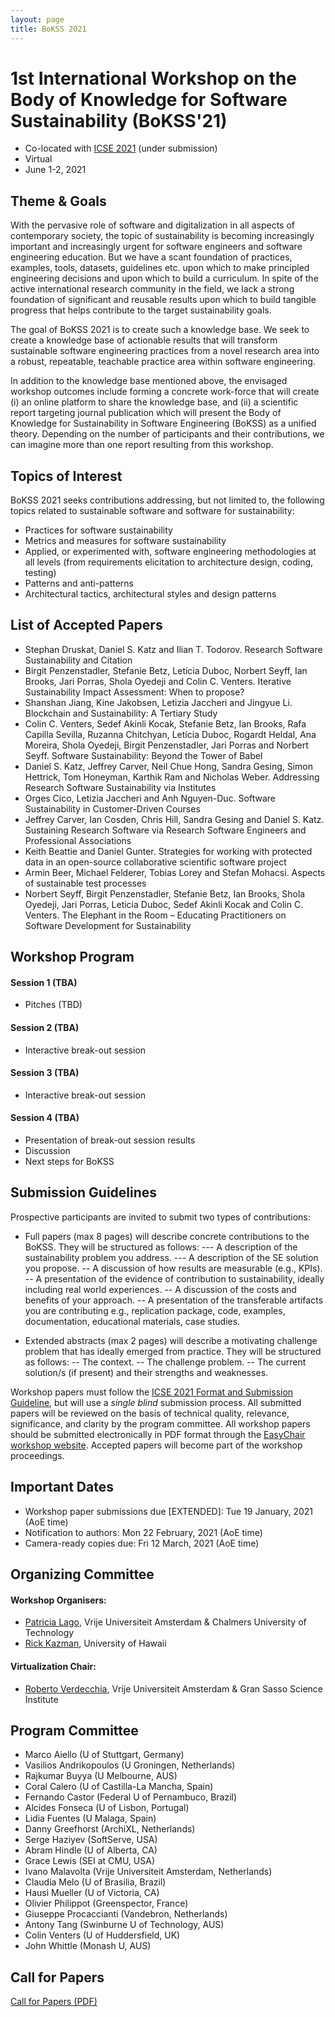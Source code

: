 ```yaml
---
layout: page
title: BoKSS 2021
---
```


# 1st International Workshop on the Body of Knowledge for Software Sustainability (BoKSS'21) 

- Co-located with [ICSE 2021](https://conf.researchr.org/home/icse-2021) (under submission)
- Virtual 
- June 1-2, 2021

## Theme & Goals

With the pervasive role of software and digitalization in all aspects of contemporary society, the topic of sustainability is becoming increasingly important and increasingly urgent for software engineers and software engineering education. But we have a scant foundation of practices, examples, tools, datasets, guidelines etc. upon which to make principled engineering decisions and upon which to build a curriculum. In spite of the active international research community in the field, we lack a strong foundation of significant and reusable results upon which to build tangible progress that helps contribute to the target sustainability goals.

The goal of BoKSS 2021 is to create such a knowledge base. We seek to create a knowledge base of actionable results that will transform sustainable software engineering practices from a novel research area into a robust, repeatable, teachable practice area within software engineering.

In addition to the knowledge base mentioned above, the envisaged workshop outcomes include forming a concrete work-force that will create (i) an online platform to share the knowledge base, and (ii) a scientific report targeting journal publication which will present the Body of Knowledge for Sustainability in Software Engineering (BoKSS) as a unified theory. Depending on the number of participants and their contributions, we can imagine more than one report resulting from this workshop.

## Topics of Interest

BoKSS 2021 seeks contributions addressing, but not limited to, the following
topics related to sustainable software and software for sustainability:
- Practices for software sustainability
- Metrics and measures for software sustainability
- Applied, or experimented with, software engineering methodologies at all levels (from requirements elicitation to architecture design, coding, testing)
- Patterns and anti-patterns
- Architectural tactics, architectural styles and design patterns

## List of Accepted Papers
- Stephan Druskat, Daniel S. Katz and Ilian T. Todorov. Research Software Sustainability and Citation
- Birgit Penzenstadler, Stefanie Betz, Letícia Duboc, Norbert Seyff, Ian Brooks, Jari Porras, Shola Oyedeji and Colin C. Venters. Iterative Sustainability Impact Assessment: When to propose?
- Shanshan Jiang, Kine Jakobsen, Letizia Jaccheri and Jingyue Li. Blockchain and Sustainability: A Tertiary Study
- Colin C. Venters, Sedef Akinli Kocak, Stefanie Betz, Ian Brooks, Rafa Capilla Sevilla, Ruzanna Chitchyan, Letícia Duboc, Rogardt Heldal, Ana Moreira, Shola Oyedeji, Birgit Penzenstadler, Jari Porras and Norbert Seyff. Software Sustainability: Beyond the Tower of Babel
- Daniel S. Katz, Jeffrey Carver, Neil Chue Hong, Sandra Gesing, Simon Hettrick, Tom Honeyman, Karthik Ram and Nicholas Weber. Addressing Research Software Sustainability via Institutes
- Orges Cico, Letizia Jaccheri and Anh Nguyen-Duc. Software Sustainability in Customer-Driven Courses
- Jeffrey Carver, Ian Cosden, Chris Hill, Sandra Gesing and Daniel S. Katz. Sustaining Research Software via Research Software Engineers and Professional Associations
- Keith Beattie and Daniel Gunter. Strategies for working with protected data in an open-source collaborative scientific software project
- Armin Beer, Michael Felderer, Tobias Lorey and Stefan Mohacsi. Aspects of sustainable test processes
- Norbert Seyff, Birgit Penzenstadler, Stefanie Betz, Ian Brooks, Shola Oyedeji, Jari Porras, Leticia Duboc, Sedef Akinli Kocak and Colin C. Venters. The Elephant in the Room – Educating Practitioners on Software Development for Sustainability

## Workshop Program 

#### Session 1 (TBA)
- Pitches (TBD)

#### Session 2 (TBA)
- Interactive break-out session

#### Session 3 (TBA)
- Interactive break-out session

#### Session 4 (TBA)
- Presentation of break-out session results
- Discussion
- Next steps for BoKSS

## Submission Guidelines 

Prospective participants are invited to submit two types of contributions:
- Full papers (max 8 pages) will describe concrete contributions to the BoKSS. They will be structured as follows:
--- A description of the sustainability problem you address.
--- A description of the SE solution you propose.
-- A discussion of how results are measurable (e.g., KPIs).
-- A presentation of the evidence of contribution to sustainability, ideally including real world experiences.
-- A discussion of the costs and benefits of your approach.
-- A presentation of the transferable artifacts you are contributing e.g., replication package, code, examples, documentation, educational materials, case studies.

- Extended abstracts (max 2 pages) will describe a motivating challenge problem that has ideally emerged from practice. They will be structured as follows:
-- The context.
-- The challenge problem.
-- The current solution/s (if present) and their strengths and weaknesses.

Workshop papers must follow the [ICSE 2021 Format and Submission Guideline](https://conf.researchr.org/track/icse-2021/icse-2021-papers#Call-for-Papers), but will use a *single blind* submission process. All submitted papers will be reviewed on the basis of technical quality, relevance, significance, and clarity by the program committee. All workshop papers should be submitted electronically in PDF format through the [EasyChair workshop website](https://easychair.org/conferences/?conf=bokss2021). Accepted papers will become part of the workshop proceedings.

## Important Dates 
- Workshop paper submissions due [EXTENDED]: Tue 19 January, 2021 (AoE time)
- Notification to authors: Mon 22 February, 2021 (AoE time)
- Camera-ready copies due: Fri 12 March, 2021 (AoE time)

## Organizing Committee
#### Workshop Organisers:
- [Patricia Lago](http://patricialago.nl), Vrije Universiteit Amsterdam & Chalmers University of Technology
- [Rick Kazman](https://shidler.hawaii.edu/itm/directory/rick-kazman), University of Hawaii

#### Virtualization Chair:
- [Roberto Verdecchia](http://robertoverdecchia.github.io), Vrije Universiteit Amsterdam & Gran Sasso Science Institute

## Program Committee

- Marco Aiello (U of Stuttgart, Germany)
- Vasilios Andrikopoulos (U Groningen, Netherlands)     
- Rajkumar Buyya (U Melbourne, AUS)
- Coral Calero (U of Castilla-La Mancha, Spain)
- Fernando Castor (Federal U of Pernambuco, Brazil)
- Alcides Fonseca (U of Lisbon, Portugal)
- Lidia Fuentes (U Malaga, Spain)
- Danny Greefhorst (ArchiXL, Netherlands)
- Serge Haziyev (SoftServe, USA)
- Abram Hindle (U of Alberta, CA)
- Grace Lewis (SEI at CMU, USA)
- Ivano Malavolta (Vrije Universiteit Amsterdam, Netherlands)
- Claudia Melo (U of Brasilia, Brazil)
- Hausi Mueller (U of Victoria, CA)
- Olivier Philippot (Greenspector, France)
- Giuseppe Procaccianti (Vandebron, Netherlands)
- Antony Tang (Swinburne U of Technology, AUS)
- Colin Venters (U of Huddersfield, UK)
- John Whittle (Monash U, AUS)

## Call for Papers 

[Call for Papers (PDF)](https://tinyurl.com/y6r8yy2b)

